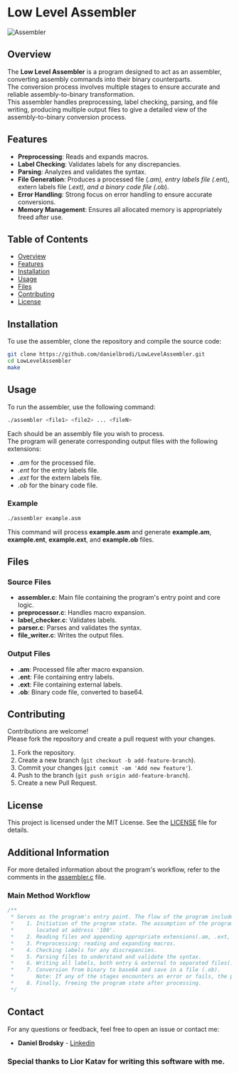 # Low Level Assembler

![Assembler](https://img.shields.io/badge/Assembler-v1.0-blue.svg)

## Overview

The **Low Level Assembler** is a program designed to act as an assembler, converting assembly commands into their binary counterparts. </br>
The conversion process involves multiple stages to ensure accurate and reliable assembly-to-binary transformation. </br>
This assembler handles preprocessing, label checking, parsing, and file writing, producing multiple output files to give a detailed view of the assembly-to-binary conversion process.

## Features

- **Preprocessing**: Reads and expands macros.
- **Label Checking**: Validates labels for any discrepancies.
- **Parsing**: Analyzes and validates the syntax.
- **File Generation**: Produces a processed file (*.am), entry labels file (*.ent), extern labels file (*.ext), and a binary code file (*.ob).
- **Error Handling**: Strong focus on error handling to ensure accurate conversions.
- **Memory Management**: Ensures all allocated memory is appropriately freed after use.

## Table of Contents

- [Overview](#overview)
- [Features](#features)
- [Installation](#installation)
- [Usage](#usage)
- [Files](#files)
- [Contributing](#contributing)
- [License](#license)

## Installation

To use the assembler, clone the repository and compile the source code:

```bash
git clone https://github.com/danielbrodi/LowLevelAssembler.git
cd LowLevelAssembler
make
```

## Usage

To run the assembler, use the following command:

```bash
./assembler <file1> <file2> ... <fileN>
```
Each <file> should be an assembly file you wish to process. </br>
The program will generate corresponding output files with the following extensions:
- *.am* for the processed file.
- *.ent* for the entry labels file.
- *.ext* for the extern labels file.
- *.ob* for the binary code file.

### Example

```bash
./assembler example.asm
```
This command will process **example.asm** and generate **example.am**, **example.ent**, **example.ext**, and **example.ob** files.

## Files

### Source Files

- **assembler.c**: Main file containing the program's entry point and core logic.
- **preprocessor.c**: Handles macro expansion.
- **label_checker.c**: Validates labels.
- **parser.c**: Parses and validates the syntax.
- **file_writer.c**: Writes the output files.

### Output Files

- **.am**: Processed file after macro expansion.
- **.ent**: File containing entry labels.
- **.ext**: File containing external labels.
- **.ob**: Binary code file, converted to base64.

## Contributing

Contributions are welcome!</br>
Please fork the repository and create a pull request with your changes. </br>

1. Fork the repository.
2. Create a new branch (`git checkout -b add-feature-branch`).
3. Commit your changes (`git commit -am 'Add new feature'`).
4. Push to the branch (`git push origin add-feature-branch`).
5. Create a new Pull Request.

## License

This project is licensed under the MIT License. See the [LICENSE](LICENSE) file for details.

## Additional Information

For more detailed information about the program's workflow, refer to the comments in the [assembler.c](assembler.c) file.

### Main Method Workflow

```c
/**
 * Serves as the program's entry point. The flow of the program includes:
 *    1. Initiation of the program state. The assumption of the program is that the starting memory block is
 *       located at address '100'.
 *    2. Reading files and appending appropriate extensions(.am, .ext, .ent, .ob).
 *    3. Preprocessing: reading and expanding macros.
 *    4. Checking labels for any discrepancies.
 *    5. Parsing files to understand and validate the syntax.
 *    6. Writing all labels, both entry & external to separated files(.ext, .ent).
 *    7. Conversion from binary to base64 and save in a file (.ob).
 *       Note: If any of the stages encounters an error or fails, the program will not produce a base64 *.ob file.
 *    8. Finally, freeing the program state after processing.
 */
```

## Contact

For any questions or feedback, feel free to open an issue or contact me:
- **Daniel Brodsky** - [Linkedin](https://www.linkedin.com/in/daniel-brod/)

### Special thanks to Lior Katav for writing this software with me.
